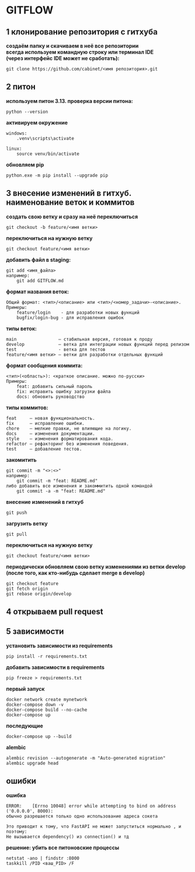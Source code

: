 # GITFLOW

## 1 клонирование репозитория с гитхуба
**создаём папку и скачиваем в неё все репозитории**  
**всегда используем командную строку или терминал IDE  
(через интерфейс IDE может не сработать):**

    git clone https://github.com/cabinet/<имя репозитория>.git

## 2 питон
**используем питон 3.13. проверка версии питона:**

    python --version

**активируем окружение**

    windows:
        .venv\scripts\activate

    linux:
        source venv/bin/activate

**обновляем pip**

    python.exe -m pip install --upgrade pip
    

## 3 внесение изменений в гитхуб. наименование веток и коммитов
**создать свою ветку и сразу на неё переключиться**

    git checkout -b feature/<имя ветки>

**переключиться на нужную ветку**

    git checkout feature/<имя ветки>

**добавить файл в staging:**

    git add <имя_файла>
    например: 
        git add GITFLOW.md
 
**формат названия веток:**

    Общий формат: <тип>/<описание> или <тип>/<номер_задачи>-<описание>.
    Примеры:
        feature/login    - для разработки новых функций
        bugfix/login-bug - для исправления ошибок

**типы веток:**

    main                — стабильная версия, готовая к проду
    develop             — ветка для интеграции новых функций перед релизом
    test                - ветка для тестов
    feature/<имя ветки> — ветки для разработки отдельных функций

**формат сообщения коммита:**

    <тип>(<область>): <краткое описание. можно по-русски>
    Примеры:
        feat: добавить сильный пароль
        fix: исправить ошибку загрузки файла
        docs: обновить руководство

**типы коммитов:**

    feat     — новая функциональность.
    fix      — исправление ошибки.
    chore    — мелкие правки, не влияющие на логику.
    docs     — изменения документации.
    style    — изменения форматирования кода.
    refactor — рефакторинг без изменения поведения.
    test     — добавление тестов.     

**закомитить**

    git commit -m "<>:<>"
    например: 
        git commit -m "feat: README.md"
    либо добавить все изменения и закоммитить одной командой
        git commit -a -m "feat: README.md"

**внесение изменений в гитхуб**

    git push

**загрузить ветку**

    git pull

**переключиться на нужную ветку**

    git checkout feature/<имя ветки>

**периодически обновляем свою ветку изменениями из ветки develop  
(после того, как кто-нибудь сделает merge в develop)**

    git checkout feature
    git fetch origin
    git rebase origin/develop


## 4 открываем pull request 



## 5 зависимости
**установить зависимости из requirements**

    pip install -r requirements.txt


**добавить зависимости в requirements**

    pip freeze > requirements.txt
    



**первый запуск**

    docker network create mynetwork
    docker-compose down -v
    docker-compose build --no-cache
    docker-compose up

**последующие**

    docker-compose up --build

**alembic**

    alembic revision --autogenerate -m "Auto-generated migration"
    alembic upgrade head

## ошибки
**ошибка**

    ERROR:    [Errno 10048] error while attempting to bind on address ('0.0.0.0', 8000): 
    обычно разрешается только одно использование адреса сокета

    Это приводит к тому, что FastAPI не может запуститься нормально , и поэтому:
    Не вызывается dependency() из connection() и тд

**решение: убить все питоновские процессы**

    netstat -ano | findstr :8000
    taskkill /PID <ваш_PID> /F


